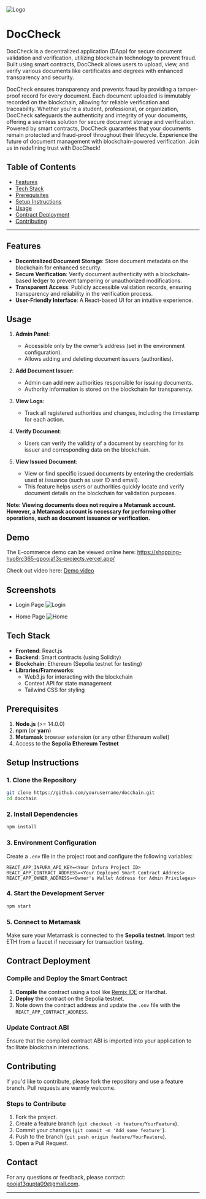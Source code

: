 ![Logo](https://cdn-icons-png.flaticon.com/128/9881/9881807.png)

# DocCheck

DocCheck is a decentralized application (DApp) for secure document validation and verification, utilizing blockchain technology to prevent fraud. Built using smart contracts, DocCheck allows users to upload, view, and verify various documents like certificates and degrees with enhanced transparency and security.

DocCheck ensures transparency and prevents fraud by providing a tamper-proof record for every document. Each document uploaded is immutably recorded on the blockchain, allowing for reliable verification and traceability. Whether you're a student, professional, or organization, DocCheck safeguards the authenticity and integrity of your documents, offering a seamless solution for secure document storage and verification. Powered by smart contracts, DocCheck guarantees that your documents remain protected and fraud-proof throughout their lifecycle. Experience the future of document management with blockchain-powered verification. Join us in redefining trust with DocCheck!

## Table of Contents
- [Features](#features)
- [Tech Stack](#tech-stack)
- [Prerequisites](#prerequisites)
- [Setup Instructions](#setup-instructions)
- [Usage](#usage)
- [Contract Deployment](#contract-deployment)
- [Contributing](#contributing)

---

## Features
- **Decentralized Document Storage**: Store document metadata on the blockchain for enhanced security.
- **Secure Verification**: Verify document authenticity with a blockchain-based ledger to prevent tampering or unauthorized modifications.
- **Transparent Access**: Publicly accessible validation records, ensuring transparency and reliability in the verification process.
- **User-Friendly Interface**: A React-based UI for an intuitive experience.


## Usage

1. **Admin Panel**:
   - Accessible only by the owner’s address (set in the environment configuration).
   - Allows adding and deleting document issuers (authorities).

2. **Add Document Issuer**:
   - Admin can add new authorities responsible for issuing documents.
   - Authority information is stored on the blockchain for transparency.

3. **View Logs**:
   - Track all registered authorities and changes, including the timestamp for each action.

4. **Verify Document**:
   - Users can verify the validity of a document by searching for its issuer and corresponding data on the blockchain.

5. **View Issued Document**:
   - View or find specific issued documents by entering the credentials used at issuance (such as user ID and email).
   - This feature helps users or authorities quickly locate and verify document details on the blockchain for validation purposes.

**Note: Viewing documents does not require a Metamask account. However, a Metamask account is necessary for performing other operations, such as document issuance or verification.**

## Demo

The E-commerce demo can be viewed online here:
https://shopping-hyo8rc365-gpooja13s-projects.vercel.app/

Check out video here: [Demo video](https://res.cloudinary.com/cloudtrial/video/upload/v1715411758/InShot_20240511_120219589_hzauey.mp4)

## Screenshots

- Login Page
![Login](https://res.cloudinary.com/cloudtrial/image/upload/v1715412750/Screenshot_242_qrmt58.png)

- Home Page
![Home](https://res.cloudinary.com/cloudtrial/image/upload/v1715412752/Screenshot_237_l5zjtv.png)


## Tech Stack
- **Frontend**: React.js
- **Backend**: Smart contracts (using Solidity)
- **Blockchain**: Ethereum (Sepolia testnet for testing)
- **Libraries/Frameworks**: 
  - Web3.js for interacting with the blockchain
  - Context API for state management
  - Tailwind CSS for styling

## Prerequisites
1. **Node.js** (>= 14.0.0)
2. **npm** (or **yarn**)
3. **Metamask** browser extension (or any other Ethereum wallet)
4. Access to the **Sepolia Ethereum Testnet**

## Setup Instructions

### 1. Clone the Repository
```bash
git clone https://github.com/yourusername/docchain.git
cd docchain
```

### 2. Install Dependencies
```bash
npm install
```

### 3. Environment Configuration
Create a `.env` file in the project root and configure the following variables:
```plaintext
REACT_APP_INFURA_API_KEY=<Your Infura Project ID>
REACT_APP_CONTRACT_ADDRESS=<Your Deployed Smart Contract Address>
REACT_APP_OWNER_ADDRESS=<Owner's Wallet Address for Admin Privileges>
```

### 4. Start the Development Server
```bash
npm start
```

### 5. Connect to Metamask
Make sure your Metamask is connected to the **Sepolia testnet**. Import test ETH from a faucet if necessary for transaction testing.

## Contract Deployment

### Compile and Deploy the Smart Contract
1. **Compile** the contract using a tool like [Remix IDE](https://remix.ethereum.org/) or Hardhat.
2. **Deploy** the contract on the Sepolia testnet.
3. Note down the contract address and update the `.env` file with the `REACT_APP_CONTRACT_ADDRESS`.

### Update Contract ABI
Ensure that the compiled contract ABI is imported into your application to facilitate blockchain interactions.

## Contributing
If you'd like to contribute, please fork the repository and use a feature branch. Pull requests are warmly welcome.

### Steps to Contribute
1. Fork the project.
2. Create a feature branch (`git checkout -b feature/YourFeature`).
3. Commit your changes (`git commit -m 'Add some feature'`).
4. Push to the branch (`git push origin feature/YourFeature`).
5. Open a Pull Request.


## Contact

For any questions or feedback, please contact: pooja13gupta09@gmail.com.


---


